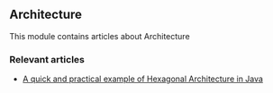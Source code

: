 ## Architecture

This module contains articles about Architecture

### Relevant articles

- [A quick and practical example of Hexagonal Architecture in Java](https://www.baeldung.com/a-quick-and-practical-example-of-hexagonal-architecture-in-java-2/)
